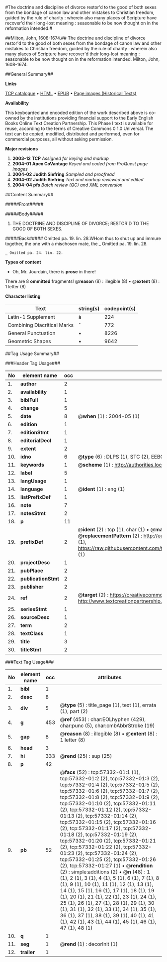 #The doctrine and discipline of divorce restor'd to the good of both sexes from the bondage of canon law and other mistakes to Christian freedom, guided by the rule of charity : wherein also many places of Scripture have recover'd their long-lost meaning : seasonable to be now thought on in the reformation intended.#

##Milton, John, 1608-1674.##
The doctrine and discipline of divorce restor'd to the good of both sexes from the bondage of canon law and other mistakes to Christian freedom, guided by the rule of charity : wherein also many places of Scripture have recover'd their long-lost meaning : seasonable to be now thought on in the reformation intended.
Milton, John, 1608-1674.

##General Summary##

**Links**

[TCP catalogue](http://www.ota.ox.ac.uk/tcp/)  • 
[HTML](http://tei.it.ox.ac.uk/tcp/Texts-HTML/free/A70/A70591.html)  • 
[EPUB](http://tei.it.ox.ac.uk/tcp/Texts-EPUB/free/A70/A70591.epub) • 
[Page images (Historical Texts)](https://data.historicaltexts.jisc.ac.uk/view?pubId=eebo-12254727e&pageId=eebo-12254727e-57332-01-1)

**Availability**

This keyboarded and encoded edition of the
	       work described above is co-owned by the institutions
	       providing financial support to the Early English Books
	       Online Text Creation Partnership. This Phase I text is
	       available for reuse, according to the terms of Creative
	       Commons 0 1.0 Universal. The text can be copied,
	       modified, distributed and performed, even for
	       commercial purposes, all without asking permission.

**Major revisions**

1. __2003-12__ __TCP__ *Assigned for keying and markup*
1. __2004-01__ __Apex CoVantage__ *Keyed and coded from ProQuest page images*
1. __2004-02__ __Judith Siefring__ *Sampled and proofread*
1. __2004-02__ __Judith Siefring__ *Text and markup reviewed and edited*
1. __2004-04__ __pfs__ *Batch review (QC) and XML conversion*

##Content Summary##

#####Front#####

#####Body#####

1. THE DOCTRINE AND DISCIPLINE OF DIVORCE; RESTOR'D TO THE GOOD OF BOTH SEXES.

#####Back#####
Omitted pa. 19. lin. 28.WHom thus to shut up and immure together, the one with a mischosen mate, the
    _ Omitted pa. 19. lin. 28.

    _ Omitted pa. 24. lin. 22.

**Types of content**

  * Oh, Mr. Jourdain, there is **prose** in there!

There are 8 **ommitted** fragments! 
 @__reason__ (8) : illegible (8)  •  @__extent__ (8) : 1 letter (8)

**Character listing**


|Text|string(s)|codepoint(s)|
|---|---|---|
|Latin-1 Supplement|à|224|
|Combining             Diacritical Marks|̄|772|
|General Punctuation|•|8226|
|Geometric Shapes|▪|9642|

##Tag Usage Summary##

###Header Tag Usage###

|No|element name|occ|attributes|
|---|---|---|---|
|1.|__author__|2||
|2.|__availability__|1||
|3.|__biblFull__|1||
|4.|__change__|5||
|5.|__date__|8| @__when__ (1) : 2004-05 (1)|
|6.|__edition__|1||
|7.|__editionStmt__|1||
|8.|__editorialDecl__|1||
|9.|__extent__|2||
|10.|__idno__|6| @__type__ (6) : DLPS (1), STC (2), EEBO-CITATION (1), OCLC (1), VID (1)|
|11.|__keywords__|1| @__scheme__ (1) : http://authorities.loc.gov/ (1)|
|12.|__label__|5||
|13.|__langUsage__|1||
|14.|__language__|1| @__ident__ (1) : eng (1)|
|15.|__listPrefixDef__|1||
|16.|__note__|7||
|17.|__notesStmt__|2||
|18.|__p__|11||
|19.|__prefixDef__|2| @__ident__ (2) : tcp (1), char (1)  •  @__matchPattern__ (2) : ([0-9\-]+):([0-9IVX]+) (1), (.+) (1)  •  @__replacementPattern__ (2) : http://eebo.chadwyck.com/downloadtiff?vid=$1&page=$2 (1), https://raw.githubusercontent.com/textcreationpartnership/Texts/master/tcpchars.xml#$1 (1)|
|20.|__projectDesc__|1||
|21.|__pubPlace__|2||
|22.|__publicationStmt__|2||
|23.|__publisher__|2||
|24.|__ref__|2| @__target__ (2) : https://creativecommons.org/publicdomain/zero/1.0/ (1), http://www.textcreationpartnership.org/docs/. (1)|
|25.|__seriesStmt__|1||
|26.|__sourceDesc__|1||
|27.|__term__|2||
|28.|__textClass__|1||
|29.|__title__|3||
|30.|__titleStmt__|2||


###Text Tag Usage###

|No|element name|occ|attributes|
|---|---|---|---|
|1.|__bibl__|1||
|2.|__desc__|8||
|3.|__div__|5| @__type__ (5) : title_page (1), text (1), errata (1), part (2)|
|4.|__g__|453| @__ref__ (453) : char:EOLhyphen (429), char:punc (5), char:cmbAbbrStroke (19)|
|5.|__gap__|8| @__reason__ (8) : illegible (8)  •  @__extent__ (8) : 1 letter (8)|
|6.|__head__|3||
|7.|__hi__|333| @__rend__ (25) : sup (25)|
|8.|__p__|42||
|9.|__pb__|52| @__facs__ (52) : tcp:57332-01:1 (1), tcp:57332-01:2 (2), tcp:57332-01:3 (2), tcp:57332-01:4 (2), tcp:57332-01:5 (2), tcp:57332-01:6 (2), tcp:57332-01:7 (2), tcp:57332-01:8 (2), tcp:57332-01:9 (2), tcp:57332-01:10 (2), tcp:57332-01:11 (2), tcp:57332-01:12 (2), tcp:57332-01:13 (2), tcp:57332-01:14 (2), tcp:57332-01:15 (2), tcp:57332-01:16 (2), tcp:57332-01:17 (2), tcp:57332-01:18 (2), tcp:57332-01:19 (2), tcp:57332-01:20 (2), tcp:57332-01:21 (2), tcp:57332-01:22 (2), tcp:57332-01:23 (2), tcp:57332-01:24 (2), tcp:57332-01:25 (2), tcp:57332-01:26 (2), tcp:57332-01:27 (1)  •  @__rendition__ (2) : simple:additions (2)  •  @__n__ (48) : 1 (1), 2 (1), 3 (1), 4 (1), 5 (1), 6 (1), 7 (1), 8 (1), 9 (1), 10 (1), 11 (1), 12 (1), 13 (1), 14 (1), 15 (1), 16 (1), 17 (1), 18 (1), 19 (1), 20 (1), 21 (1), 22 (1), 23 (1), 24 (1), 25 (1), 26 (1), 27 (1), 28 (1), 29 (1), 30 (1), 31 (1), 32 (1), 33 (1), 34 (1), 35 (1), 36 (1), 37 (1), 38 (1), 39 (1), 40 (1), 41 (1), 42 (1), 43 (1), 44 (1), 45 (1), 46 (1), 47 (1), 48 (1)|
|10.|__q__|1||
|11.|__seg__|1| @__rend__ (1) : decorInit (1)|
|12.|__trailer__|1||
